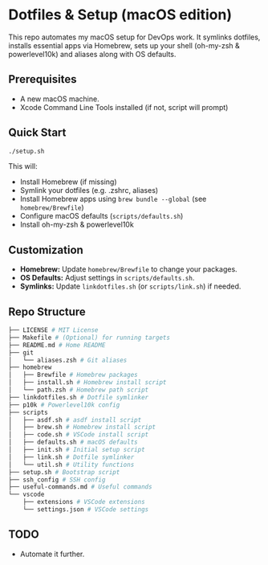 # Dotfiles & Setup (macOS edition)

This repo automates my macOS setup for DevOps work. It symlinks dotfiles, installs essential apps via Homebrew, sets up your shell (oh-my-zsh & powerlevel10k) and aliases along with OS defaults.

## Prerequisites

- A new macOS machine. 
- Xcode Command Line Tools installed (if not, script will prompt)

## Quick Start

```bash
./setup.sh
```

This will:

- Install Homebrew (if missing)
- Symlink your dotfiles (e.g. .zshrc, aliases)
- Install Homebrew apps using `brew bundle --global` (see `homebrew/Brewfile`)
- Configure macOS defaults (`scripts/defaults.sh`)
- Install oh-my-zsh & powerlevel10k

## Customization

- **Homebrew:** Update `homebrew/Brewfile` to change your packages.
- **OS Defaults:** Adjust settings in `scripts/defaults.sh`.
- **Symlinks:** Update `linkdotfiles.sh` (or `scripts/link.sh`) if needed.

## Repo Structure

```bash
├── LICENSE # MIT License
├── Makefile # (Optional) for running targets
├── README.md # Home README
├── git
│   └── aliases.zsh # Git aliases
├── homebrew
│   ├── Brewfile # Homebrew packages
│   ├── install.sh # Homebrew install script
│   └── path.zsh # Homebrew path script
├── linkdotfiles.sh # Dotfile symlinker
├── p10k # Powerlevel10k config
├── scripts
│   ├── asdf.sh # asdf install script
│   ├── brew.sh # Homebrew install script
│   ├── code.sh # VSCode install script
│   ├── defaults.sh # macOS defaults
│   ├── init.sh # Initial setup script
│   ├── link.sh # Dotfile symlinker
│   └── util.sh # Utility functions
├── setup.sh # Bootstrap script
├── ssh_config # SSH config
├── useful-commands.md # Useful commands
└── vscode
    ├── extensions # VSCode extensions
    └── settings.json # VSCode settings
```

## TODO

- Automate it further. 